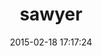 ---
layout: post
title:  "sawyer"
repo:   "lostisland/sawyer"
date:   2015-02-18 17:17:24
gemurl: https://github.com/lostisland/sawyer
---
